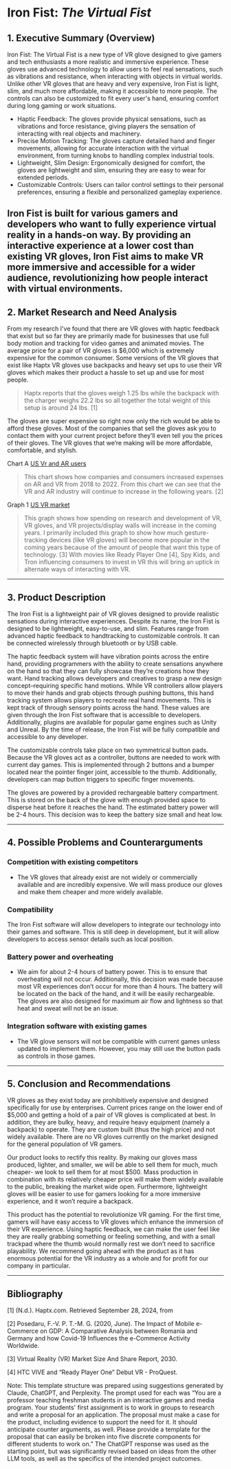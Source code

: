 
# **Iron Fist**: *The Virtual Fist*

## 1. Executive Summary (Overview)

Iron Fist: The Virtual Fist is a new type of VR glove designed to give gamers and tech enthusiasts a more realistic and immersive experience. These gloves use advanced technology to allow users to feel real sensations, such as vibrations and resistance, when interacting with objects in virtual worlds. Unlike other VR gloves that are heavy and very expensive, Iron Fist is light, slim, and much more affordable, making it accessible to more people. The controls can also be customized to fit every user's hand, ensuring comfort during long gaming or work situations.
- Haptic Feedback: The gloves provide physical sensations, such as vibrations and force resistance,  giving players the sensation of interacting with real objects and machinery.
- Precise Motion Tracking:  The gloves capture detailed hand and finger movements, allowing for accurate interaction with the virtual environment,  from turning knobs to handling complex industrial tools.
- Lightweight, Slim Design:  Ergonomically designed for comfort, the gloves are lightweight and slim,  ensuring they are easy to wear for extended periods.
- Customizable Controls:  Users can tailor control settings to their personal preferences,  ensuring a flexible and personalized gameplay experience.

Iron Fist is built for various gamers and developers who want to fully experience virtual reality in a hands-on way. By providing an interactive experience at a lower cost than existing VR gloves, Iron Fist aims to make VR more immersive and accessible for a wider audience, revolutionizing how people interact with virtual environments.
---
## 2. Market Research and Need Analysis
From my research I've found that there are VR gloves with haptic feedback that exist but so far they are primarily made for businesses that use full body motion and tracking for video games and animated movies. The average price for a pair of VR gloves is $6,000 which is extremely expensive for the common consumer. Some versions of the VR gloves that exist like Haptx VR gloves use backpacks and heavy set ups to use their VR gloves which makes their product a hassle to set up and use for most people. 
>Haptx reports that the gloves weigh 1.25 lbs while the backpack with the charger weighs 22.2 lbs so all together the total weight of this setup is around 24 lbs. [1]

The gloves are super expensive so right now only the rich would be able to afford these gloves. Most of the companies that sell the gloves ask you to contact them with your current project before they’ll even tell you the prices of their gloves. The VR gloves that we’re making will be more affordable, comfortable, and stylish.

Chart A [US Vr and AR users](https://www.researchgate.net/figure/Statistics-regarding-the-AR-and-VR-users-in-the-United-States-of-America-Source-3_fig1_342868068)

>This chart shows how companies and consumers increased expenses on AR and VR from 2018 to 2022. From this chart we can see that the VR and AR industry will continue to increase in the following years. [2]

Graph 1 [US VR market](https://www.grandviewresearch.com/industry-analysis/virtual-reality-vr-market)

>This graph shows how spending on research and development of VR, VR gloves, and VR projects/display walls will increase in the coming years. I primarily included this graph to show how much gesture-tracking devices (like VR gloves) will become more popular in the coming years because of the amount of people that want this type of technology. [3] With movies like Ready Player One [4], Spy Kids, and Tron influencing consumers to invest in VR this will bring an uptick in alternate ways of interacting with VR.
---
## 3. Product Description

The Iron Fist is a lightweight pair of VR gloves designed to provide realistic sensations during interactive experiences. Despite its name, the Iron Fist is designed to be lightweight, easy-to-use, and slim. Features range from advanced haptic feedback to handtracking to customizable controls. It can be connected wirelessly through bluetooth or by USB cable.

The haptic feedback system will have vibration points across the entire hand, providing programmers with the ability to create sensations anywhere on the hand so that they can fully showcase they’re creations how they want.
Hand tracking allows developers and creatives to grasp a new design concept–requiring specific hand motions. While VR controllers allow players to move their hands and grab objects through pushing buttons, this hand tracking system allows players to recreate real hand movements. This is kept track of through sensory points across the hand. These values are given through the Iron Fist software that is accessible to developers. Additionally, plugins are available for popular game engines such as Unity and Unreal. By the time of release, the Iron Fist will be fully compatible and accessible to any developer.  

The customizable controls take place on two symmetrical button pads. Because the VR gloves act as a controller, buttons are needed to work with current day games. This is implemented through 2 buttons and a bumper located near the pointer finger joint, accessible to the thumb. Additionally, developers can map button triggers to specific finger movements.  

The gloves are powered by a provided rechargeable battery compartment. This is stored on the back of the glove with enough provided space to disperse heat before it reaches the hand. The estimated battery power will be 2-4 hours. This decision was to keep the battery size small and heat low.

---
## 4. Possible Problems and Counterarguments

### Competition with existing competitors

- The VR gloves that already exist are not widely or commercially available and are incredibly expensive. We will mass produce our gloves and make them cheaper and more widely available.

### Compatibility
The Iron Fist software will allow developers to integrate our technology into their games and software. This is still deep in development, but it will allow developers to access sensor details such as local position.
### Battery power and overheating

- We aim for about 2-4 hours of battery power. This is to ensure that overheating will not occur. Additionally, this decision was made because most VR experiences don’t occur for more than 4 hours. 
The battery will be located on the back of the hand, and it will be easily rechargeable. The gloves are also designed for maximum air flow and lightness so that heat and sweat will not be an issue.

### Integration software with existing games

- The VR glove sensors will not be compatible with current games unless updated to implement them. However, you may still use the button pads as controls in those games.
---
## 5. Conclusion and Recommendations

VR gloves as they exist today are prohibitively expensive and designed specifically for use by enterprises. Current prices range on the lower end of $5,000 and getting a hold of a pair of VR gloves is complicated at best. In addition, they are bulky, heavy, and require heavy equipment (namely a backpack) to operate. They are custom built (thus the high price) and not widely available. There are no VR gloves currently on the market designed for the general population of VR gamers.

Our product looks to rectify this reality. By making our gloves mass produced, lighter, and smaller, we will be able to sell them for much, much cheaper- we look to sell them for at most $500. Mass production in combination with its relatively cheaper price will make them widely available to the public, breaking the market wide open. Furthermore, lightweight gloves will be easier to use for gamers looking for a more immersive experience, and it won’t require a backpack.

This product has the potential to revolutionize VR gaming. For the first time, gamers will have easy access to VR gloves which enhance the immersion of their VR experience. Using haptic feedback, we can make the user feel like they are really grabbing something or feeling something, and with a small trackpad where the thumb would normally rest we don’t need to sacrifice playability.
We recommend going ahead with the product as it has enormous potential for the VR industry as a whole and for profit for our company in particular.

---
## Bibliography
[1] (N.d.). Haptx.com. Retrieved September 28, 2024, from

[2] Posedaru, F.-V. P. T.-M. G. (2020, June). The Impact of Mobile e-Commerce on GDP: A Comparative Analysis between Romania and Germany and how Covid-19 Influences the e-Commerce Activity Worldwide. 

[3] Virtual Reality (VR) Market Size And Share Report, 2030.

[4] HTC VIVE and “Ready Player One” Debut VR - ProQuest.

Note: This template structure  was prepared using suggestions generated by Claude, ChatGPT, and Perplexity. The prompt used for each was “You are a professor teaching freshman students in an interactive games and media program. Your students' first assignment is to work in groups to research and write a proposal for an application. The proposal must make a case for the product, including evidence to support the need for it. It should anticipate counter arguments, as well. Please provide a template for the proposal that can easily be broken into five discrete components for different students to work on.” The ChatGPT response was used as the starting point, but was significantly revised based on ideas from the other LLM tools, as well as the specifics of the intended project outcomes.

